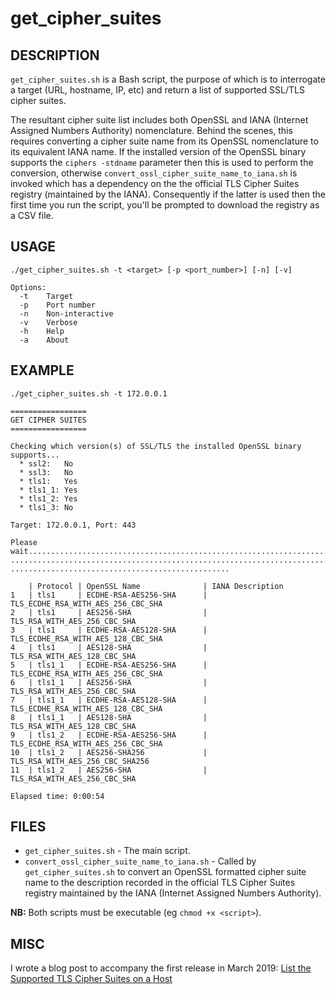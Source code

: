 get_cipher_suites
=================

DESCRIPTION
-----------
`get_cipher_suites.sh` is a Bash script, the purpose of which is to interrogate a
target (URL, hostname, IP, etc) and return a list of supported SSL/TLS cipher 
suites.

The resultant cipher suite list includes both OpenSSL and IANA (Internet Assigned 
Numbers Authority) nomenclature. Behind the scenes, this requires converting
a cipher suite name from its OpenSSL nomenclature to its equivalent IANA name. 
If the installed version of the OpenSSL binary supports the `ciphers -stdname` 
parameter then this is used to perform the conversion, otherwise 
`convert_ossl_cipher_suite_name_to_iana.sh` is invoked which has a dependency on 
the the official TLS Cipher Suites registry (maintained by the IANA). 
Consequently if the latter is used then the first time you run the script, 
you'll be prompted to download the registry as a CSV file.

USAGE
-----
```
./get_cipher_suites.sh -t <target> [-p <port_number>] [-n] [-v]

Options:
  -t    Target
  -p    Port number
  -n    Non-interactive
  -v    Verbose
  -h    Help
  -a    About
```

EXAMPLE
-------
```
./get_cipher_suites.sh -t 172.0.0.1

=================
GET CIPHER SUITES
=================

Checking which version(s) of SSL/TLS the installed OpenSSL binary supports...
  * ssl2:   No
  * ssl3:   No
  * tls1:   Yes
  * tls1_1: Yes
  * tls1_2: Yes
  * tls1_3: No

Target: 172.0.0.1, Port: 443

Please wait.....................................................................
................................................................................
.................................................

    | Protocol | OpenSSL Name              | IANA Description
1   | tls1     | ECDHE-RSA-AES256-SHA      | TLS_ECDHE_RSA_WITH_AES_256_CBC_SHA
2   | tls1     | AES256-SHA                | TLS_RSA_WITH_AES_256_CBC_SHA
3   | tls1     | ECDHE-RSA-AES128-SHA      | TLS_ECDHE_RSA_WITH_AES_128_CBC_SHA
4   | tls1     | AES128-SHA                | TLS_RSA_WITH_AES_128_CBC_SHA
5   | tls1_1   | ECDHE-RSA-AES256-SHA      | TLS_ECDHE_RSA_WITH_AES_256_CBC_SHA
6   | tls1_1   | AES256-SHA                | TLS_RSA_WITH_AES_256_CBC_SHA
7   | tls1_1   | ECDHE-RSA-AES128-SHA      | TLS_ECDHE_RSA_WITH_AES_128_CBC_SHA
8   | tls1_1   | AES128-SHA                | TLS_RSA_WITH_AES_128_CBC_SHA
9   | tls1_2   | ECDHE-RSA-AES256-SHA      | TLS_ECDHE_RSA_WITH_AES_256_CBC_SHA
10  | tls1_2   | AES256-SHA256             | TLS_RSA_WITH_AES_256_CBC_SHA256
11  | tls1_2   | AES256-SHA                | TLS_RSA_WITH_AES_256_CBC_SHA

Elapsed time: 0:00:54
```

FILES
-----
  * `get_cipher_suites.sh` - The main script.
  * `convert_ossl_cipher_suite_name_to_iana.sh` - Called by `get_cipher_suites.sh`
     to convert an OpenSSL formatted cipher suite name to the description 
     recorded in the official TLS Cipher Suites registry maintained by the IANA 
     (Internet Assigned Numbers Authority).

**NB:** Both scripts must be executable (eg `chmod +x <script>`).

MISC
----
I wrote a blog post to accompany the first release in March 2019: [List the Supported TLS Cipher Suites on a Host](https://www.thecliguy.co.uk/2019/03/10/list-the-supported-tls-cipher-suites-on-a-host)
